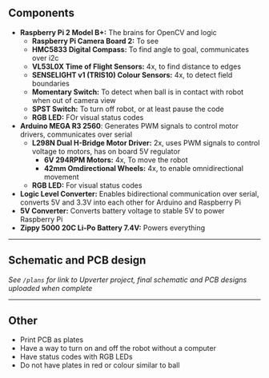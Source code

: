 ## Components
- **Raspberry Pi 2 Model B+:** The brains for OpenCV and logic
  - **Raspberry Pi Camera Board 2:** To see
  - **HMC5833 Digital Compass:** To find angle to goal, communicates over i2c
  - **VL53L0X Time of Flight Sensors:** 4x, to find distance to edges
  - **SENSELIGHT v1 (TRIS10) Colour Sensors:** 4x, to detect field boundaries
  - **Momentary Switch:** To detect when ball is in contact with robot when out of camera view
  - **SPST Switch:** To turn off robot, or at least pause the code
  - **RGB LED:** FOr visual status codes
- **Arduino MEGA R3 2560**: Generates PWM signals to control motor drivers, communicates over serial
  - **L298N Dual H-Bridge Motor Driver:** 2x, uses PWM signals to control voltage to motors, has on board 5V regulator
    - **6V 294RPM Motors:** 4x, To move the robot
    - **42mm Omdirectional Wheels:** 4x, to enable omnidirectional movement
  - **RGB LED:** For visual status codes
- **Logic Level Converter:** Enables bidirectional communication over serial, converts 5V and 3.3V into each other for Arduino and Raspberry Pi
- **5V Converter:** Converts battery voltage to stable 5V to power Raspberry Pi
- **Zippy 5000 20C Li-Po Battery 7.4V:** Powers everything

----
## Schematic and PCB design
_See `/plans` for link to Upverter project, final schematic and PCB designs uploaded when complete_

----
## Other
- Print PCB as plates
- Have a way to turn on and off the robot without a computer
- Have status codes with RGB LEDs
- Do not have plates in red or colour similar to ball

